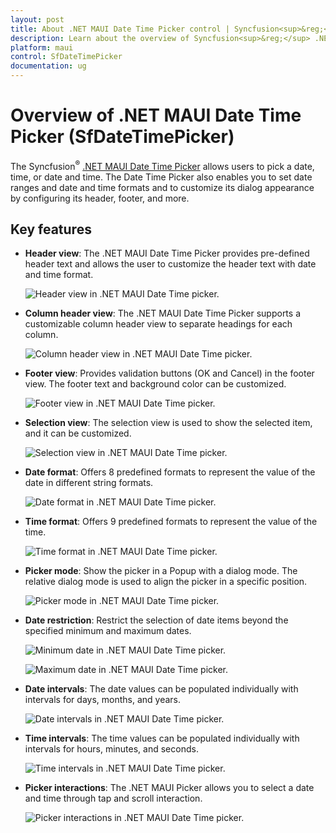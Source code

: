 ```yaml
---
layout: post
title: About .NET MAUI Date Time Picker control | Syncfusion<sup>&reg;</sup>
description: Learn about the overview of Syncfusion<sup>&reg;</sup> .NET MAUI Date Time Picker (SfDateTimePicker) control, its basic features, and its functionalities.
platform: maui
control: SfDateTimePicker
documentation: ug
---
```


# Overview of .NET MAUI Date Time Picker (SfDateTimePicker)

The Syncfusion<sup>&reg;</sup> [.NET MAUI Date Time Picker](https://www.syncfusion.com/maui-controls/maui-datetimepicker) allows users to pick a date, time, or date and time. The Date Time Picker also enables you to set date ranges and date and time formats and to customize its dialog appearance by configuring its header, footer, and more.

## Key features

* **Header view**: The .NET MAUI Date Time Picker provides pre-defined header text and allows the user to customize the header text with date and time format.

   ![Header view in .NET MAUI Date Time picker.](images/overview/maui-date-time-picker-header-view.png)

* **Column header view**: The .NET MAUI Date Time Picker supports a customizable column header view to separate headings for each column.

   ![Column header view in .NET MAUI Date Time picker.](images/overview/maui-date-time-picker-column-header-view.png)

* **Footer view**: Provides validation buttons (OK and Cancel) in the footer view. The footer text and background color can be customized.

   ![Footer view in .NET MAUI Date Time picker.](images/overview/maui-date-time-picker-footer-view.png)

* **Selection view**: The selection view is used to show the selected item, and it can be customized.

   ![Selection view in .NET MAUI Date Time picker.](images/overview/maui-date-time-picker-selection-view.png)

* **Date format**: Offers 8 predefined formats to represent the value of the date in different string formats.

   ![Date format in .NET MAUI Date Time picker.](images/overview/maui-date-time-picker-date-format.png)

* **Time format**: Offers 9 predefined formats to represent the value of the time.

   ![Time format in .NET MAUI Date Time picker.](images/overview/maui-date-time-picker-time-format.png)

* **Picker mode**: Show the picker in a Popup with a dialog mode. The relative dialog mode is used to align the picker in a specific position.

   ![Picker mode in .NET MAUI Date Time picker.](images/overview/maui-date-time-picker-mode.gif)

* **Date restriction**: Restrict the selection of date items beyond the specified minimum and maximum dates.

   ![Minimum date in .NET MAUI Date Time picker.](images/overview/maui-date-time-picker-minimum-date.png)

   ![Maximum date in .NET MAUI Date Time picker.](images/overview/maui-date-time-picker-maximum-date.png)

* **Date intervals**: The date values can be populated individually with intervals for days, months, and years.

   ![Date intervals in .NET MAUI Date Time picker.](images/overview/maui-date-time-picker-date-interval.gif)

* **Time intervals**: The time values can be populated individually with intervals for hours, minutes, and seconds.

   ![Time intervals in .NET MAUI Date Time picker.](images/overview/maui-date-time-picker-time-interval.gif)

* **Picker interactions**: The .NET MAUI Picker allows you to select a date and time through tap and scroll interaction.

   ![Picker interactions in .NET MAUI Date Time picker.](images/overview/maui-date-time-picker-interaction.gif)